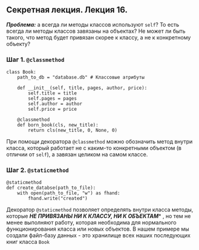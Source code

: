 ## Секретная лекция. Лекция 16.

***Проблема:*** а всегда ли методы классов используют ```self```? То есть всегда ли методы классов завязаны на объектах? Не может ли быть такого, что метод будет привязан скорее к классу, а не к конкретному объекту?

### Шаг 1. ```@classmethod``` 
```
class Book:
    path_to_db = "database.db" # Классовые атрибуты

    def __init__(self, title, pages, author, price):
        self.title = title 
        self.pages = pages 
        self.author = author
        self.price = price 

    @classmethod 
    def born_book(cls, new_title):
        return cls(new_title, 0, None, 0)

```
При помощи декоратора ```@classmethod``` можно обозначить метод внутри класса, который работает не с каким-то конкретными объектом (в отличии от ```self```), а завязан целиком на самом классе.


### Шаг 2. ```@staticmethod```
```
@staticmethod
def create_databse(path_to_file):
    with open(path_to_file, "w") as fhand:
        fhand.write("created")
```

Декоратор ```@staticmethod``` позволяет определять внутри класса методы, которые ***НЕ ПРИВЯЗАНЫ НИ К КЛАССУ, НИ К ОБЪЕКТАМ**** , но тем не менее выполняют работу, которая необходима для нормального функционирования класса или новых объектов. В нашем примере мы создали файл-базу данных - это хранилище всех наших последующих книг класса ```Book```


